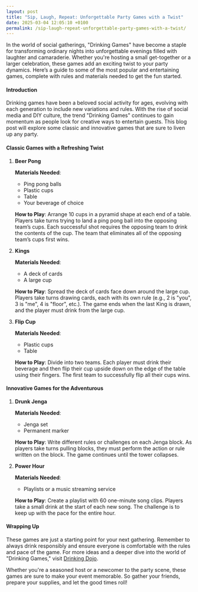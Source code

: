 ```yaml
---
layout: post
title: "Sip, Laugh, Repeat: Unforgettable Party Games with a Twist"
date: 2025-03-04 12:05:10 +0100
permalink: /sip-laugh-repeat-unforgettable-party-games-with-a-twist/
---
```



In the world of social gatherings, "Drinking Games" have become a staple for transforming ordinary nights into unforgettable evenings filled with laughter and camaraderie. Whether you're hosting a small get-together or a larger celebration, these games add an exciting twist to your party dynamics. Here’s a guide to some of the most popular and entertaining games, complete with rules and materials needed to get the fun started.

#### Introduction

Drinking games have been a beloved social activity for ages, evolving with each generation to include new variations and rules. With the rise of social media and DIY culture, the trend "Drinking Games" continues to gain momentum as people look for creative ways to entertain guests. This blog post will explore some classic and innovative games that are sure to liven up any party.

#### Classic Games with a Refreshing Twist

1. **Beer Pong**

   **Materials Needed**: 
   - Ping pong balls
   - Plastic cups
   - Table
   - Your beverage of choice

   **How to Play**: 
   Arrange 10 cups in a pyramid shape at each end of a table. Players take turns trying to land a ping pong ball into the opposing team’s cups. Each successful shot requires the opposing team to drink the contents of the cup. The team that eliminates all of the opposing team’s cups first wins.

2. **Kings**

   **Materials Needed**:
   - A deck of cards
   - A large cup

   **How to Play**: 
   Spread the deck of cards face down around the large cup. Players take turns drawing cards, each with its own rule (e.g., 2 is "you", 3 is "me", 4 is "floor", etc.). The game ends when the last King is drawn, and the player must drink from the large cup.

3. **Flip Cup**

   **Materials Needed**:
   - Plastic cups
   - Table

   **How to Play**: 
   Divide into two teams. Each player must drink their beverage and then flip their cup upside down on the edge of the table using their fingers. The first team to successfully flip all their cups wins.

#### Innovative Games for the Adventurous

1. **Drunk Jenga**

   **Materials Needed**:
   - Jenga set
   - Permanent marker

   **How to Play**: 
   Write different rules or challenges on each Jenga block. As players take turns pulling blocks, they must perform the action or rule written on the block. The game continues until the tower collapses.

2. **Power Hour**

   **Materials Needed**:
   - Playlists or a music streaming service

   **How to Play**: 
   Create a playlist with 60 one-minute song clips. Players take a small drink at the start of each new song. The challenge is to keep up with the pace for the entire hour.

#### Wrapping Up

These games are just a starting point for your next gathering. Remember to always drink responsibly and ensure everyone is comfortable with the rules and pace of the game. For more ideas and a deeper dive into the world of "Drinking Games," visit [Drinking Dojo](https://drinkingdojo.com).

Whether you're a seasoned host or a newcomer to the party scene, these games are sure to make your event memorable. So gather your friends, prepare your supplies, and let the good times roll!